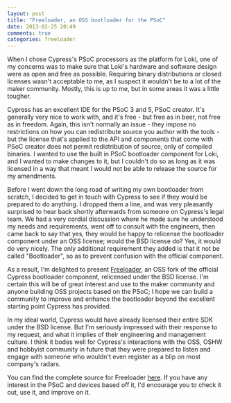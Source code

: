 ```yaml
---
layout: post
title: "Freeloader, an OSS bootloader for the PSoC"
date: 2013-02-25 20:49
comments: true
categories: freeloader
---
```


When I chose Cypress's PSoC processors as the platform for Loki, one of my concerns was to make sure that Loki's hardware and software design were as open and free as possible. Requiring binary distributions or closed licenses wasn't acceptable to me, as I suspect it wouldn't be to a lot of the maker community. Mostly, this is up to me, but in some areas it was a little tougher.

Cypress has an excellent IDE for the PSoC 3 and 5, PSoC creator. It's generally very nice to work with, and it's free - but free as in beer, not free as in freedom. Again, this isn't normally an issue - they impose no restrictions on how you can redistribute source you author with the tools - but the license that's applied to the API and components that come with PSoC creator does not permit redistribution of source, only of compiled binaries. I wanted to use the built in PSoC bootloader component for Loki, and I wanted to make changes to it, but I couldn't do so as long as it was licensed in a way that meant I would not be able to release the source for my amendments.

Before I went down the long road of writing my own bootloader from scratch, I decided to get in touch with Cypress to see if they would be prepared to do anything. I dropped them a line, and was very pleasantly surprised to hear back shortly afterwards from someone on Cypress's legal team. We had a very cordial discussion where he made sure he understood my needs and requirements, went off to consult with the engineers, then came back to say that yes, they would be happy to relicense the bootloader component under an OSS license; would the BSD license do? Yes, it would do very nicely. The only additional requirement they added is that it not be called "Bootloader", so as to prevent confusion with the official component.

As a result, I'm delighted to present [Freeloader](http://github.com/arachnidlabs/freeloader/), an OSS fork of the official Cypress bootloader component, relicensed under the BSD license. I'm certain this will be of great interest and use to the maker community and anyone building OSS projects based on the PSoC; I hope we can build a community to improve and enhance the bootloader beyond the excellent starting point Cypress has provided.

In my ideal world, Cypress would have already licensed their entire SDK under the BSD license. But I'm seriously impressed with their response to my request, and what it implies of their engineering and management culture. I think it bodes well for Cypress's interactions with the OSS, OSHW and hobbyist community in future that they were prepared to listen and engage with someone who wouldn't even register as a blip on most company's radars.

You can find the complete source for Freeloader [here](http://github.com/arachnidlabs/freeloader/). If you have any interest in the PSoC and devices based off it, I'd encourage you to check it out, use it, and improve on it.
